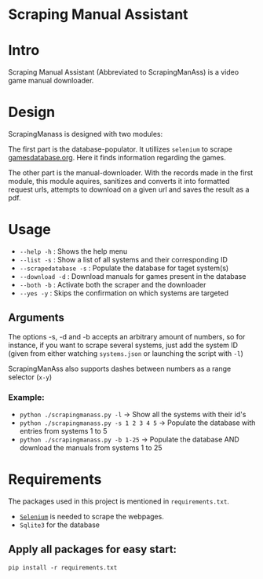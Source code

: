# Scraping Manual Assistant

# Intro
Scraping Manual Assistant (Abbreviated to ScrapingManAss) is a video game manual downloader. 

# Design
ScrapingManass is designed with two modules:

The first part is the database-populator. It utillizes `selenium` to scrape [gamesdatabase.org](http://gamesdatabase.org). Here it finds information regarding the games.

The other part is the manual-downloader. With the records made in the first module, this module aquires, sanitizes and converts it into formatted request urls, attempts to download on a given url and saves the result as a pdf.

# Usage

* `--help -h` : Shows the help menu
* `--list -s` : Show a list of all systems and their corresponding ID
* `--scrapedatabase -s` : Populate the database for taget system(s)
* `--download -d` : Download manuals for games present in the database
* `--both -b` : Activate both the scraper and the downloader 
* `--yes -y` : Skips the confirmation on which systems are targeted


## Arguments
The options -s, -d and -b accepts an arbitrary amount of numbers, so for instance, if you want to scrape several systems, just add the system ID (given from either watching `systems.json` or launching the script with `-l`)

ScrapingManAss also supports dashes between numbers as a range selector (`x-y`) 

### Example:

* `python ./scrapingmanass.py -l` -> Show all the systems with their id's
* `python ./scrapingmanass.py -s 1 2 3 4 5` -> Populate the database with entries from systems 1 to 5 
*  `python ./scrapingmanass.py -b 1-25` -> Populate the database AND download the manuals from systems 1 to 25

# Requirements
The packages used in this project is mentioned in `requirements.txt`.

* [`Selenium`](https://www.seleniumhq.org/) is needed to scrape the webpages.
* `Sqlite3` for the database  

## Apply all packages for easy start:
```pip install -r requirements.txt```
